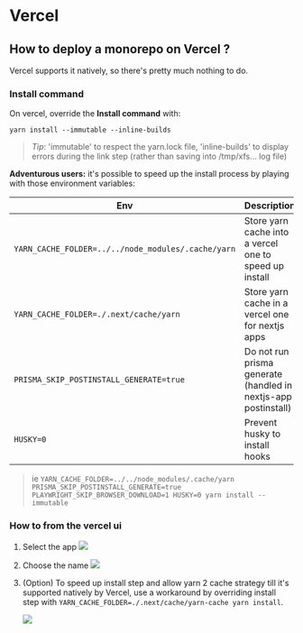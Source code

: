 # Vercel

## How to deploy a monorepo on Vercel ?

Vercel supports it natively, so there's pretty much nothing to do.

### Install command

On vercel, override the **Install command** with:

```
yarn install --immutable --inline-builds
```

> _Tip_: 'immutable' to respect the yarn.lock file, 'inline-builds' to display errors during the
> link step (rather than saving into /tmp/xfs... log file)

**Adventurous users:** it's possible to speed up the install process by playing with
those environment variables:

| Env                                                | Description                                                    |
| -------------------------------------------------- | -------------------------------------------------------------- |
| `YARN_CACHE_FOLDER=../../node_modules/.cache/yarn` | Store yarn cache into a vercel one to speed up install         |
| `YARN_CACHE_FOLDER=./.next/cache/yarn`             | Store yarn cache in a vercel one for nextjs apps               |
| `PRISMA_SKIP_POSTINSTALL_GENERATE=true`            | Do not run prisma generate (handled in nextjs-app postinstall) |
| `HUSKY=0`                                          | Prevent husky to install hooks                                 |

> ie `YARN_CACHE_FOLDER=../../node_modules/.cache/yarn PRISMA_SKIP_POSTINSTALL_GENERATE=true PLAYWRIGHT_SKIP_BROWSER_DOWNLOAD=1 HUSKY=0 yarn install --immutable`

### How to from the vercel ui

1. Select the app
   ![](./images/vercel-monorepo-import.jpg)
2. Choose the name
   ![](./images/vercel-monorepo-naming.jpg)

3. (Option) To speed up install step and allow yarn 2 cache strategy till it's supported natively
   by Vercel, use a workaround by overriding install step with `YARN_CACHE_FOLDER=./.next/cache/yarn-cache yarn install`.

   ![](./images/vercel-monorepo-cache.jpg)
